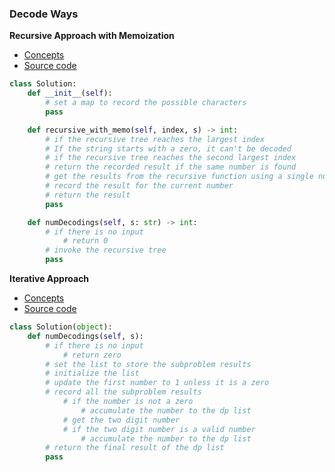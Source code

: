 ### Decode Ways
**Recursive Approach with Memoization**
- [Concepts](images/memoization.png)
- [Source code](source/memoization.py)
```python
class Solution:
    def __init__(self):
        # set a map to record the possible characters
        pass

    def recursive_with_memo(self, index, s) -> int:
        # if the recursive tree reaches the largest index
        # If the string starts with a zero, it can't be decoded
        # if the recursive tree reaches the second largest index
        # return the recorded result if the same number is found
        # get the results from the recursive function using a single number and valid two digit number
        # record the result for the current number
        # return the result
        pass

    def numDecodings(self, s: str) -> int:
        # if there is no input
            # return 0
        # invoke the recursive tree
        pass
```

**Iterative Approach**
- [Concepts](images/iteration.png)
- [Source code](source/iteration.py)
```python
class Solution(object):
    def numDecodings(self, s):
        # if there is no input
            # return zero
        # set the list to store the subproblem results
        # initialize the list
        # update the first number to 1 unless it is a zero
        # record all the subproblem results
            # if the number is not a zero
                # accumulate the number to the dp list
            # get the two digit number
            # if the two digit number is a valid number
                # accumulate the number to the dp list
        # return the final result of the dp list
        pass
```
